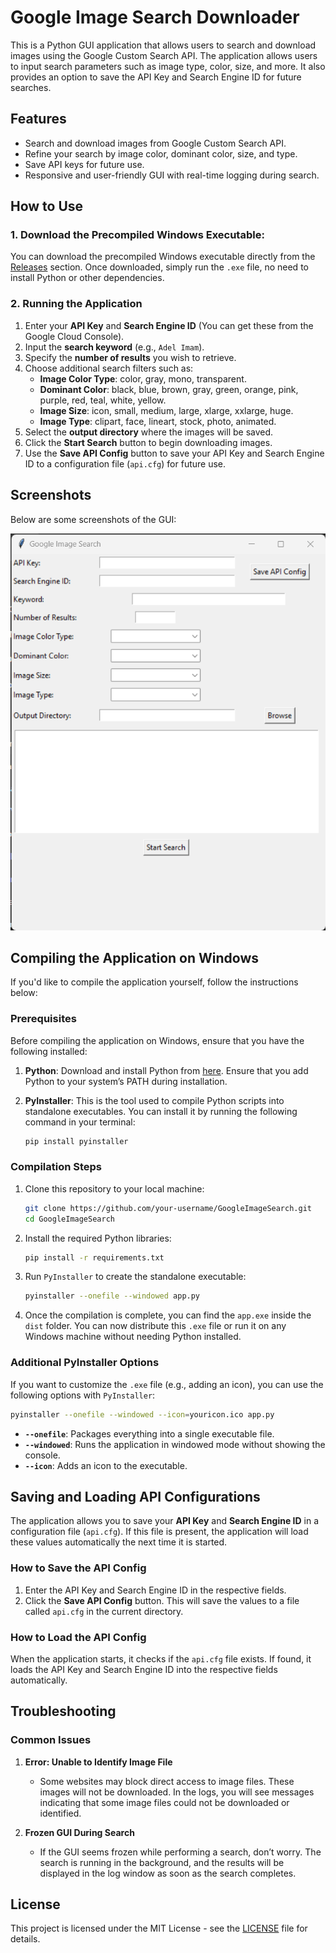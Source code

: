 
# Google Image Search Downloader

This is a Python GUI application that allows users to search and download images using the Google Custom Search API. The application allows users to input search parameters such as image type, color, size, and more. It also provides an option to save the API Key and Search Engine ID for future searches.

## Features

- Search and download images from Google Custom Search API.
- Refine your search by image color, dominant color, size, and type.
- Save API keys for future use.
- Responsive and user-friendly GUI with real-time logging during search.

## How to Use

### 1. Download the Precompiled Windows Executable:

You can download the precompiled Windows executable directly from the [Releases](https://github.com/your-username/GoogleImageSearch/releases) section. Once downloaded, simply run the `.exe` file, no need to install Python or other dependencies.

### 2. Running the Application

1. Enter your **API Key** and **Search Engine ID** (You can get these from the Google Cloud Console).
2. Input the **search keyword** (e.g., `Adel Imam`).
3. Specify the **number of results** you wish to retrieve.
4. Choose additional search filters such as:
   - **Image Color Type**: color, gray, mono, transparent.
   - **Dominant Color**: black, blue, brown, gray, green, orange, pink, purple, red, teal, white, yellow.
   - **Image Size**: icon, small, medium, large, xlarge, xxlarge, huge.
   - **Image Type**: clipart, face, lineart, stock, photo, animated.
5. Select the **output directory** where the images will be saved.
6. Click the **Start Search** button to begin downloading images.
7. Use the **Save API Config** button to save your API Key and Search Engine ID to a configuration file (`api.cfg`) for future use.

## Screenshots

Below are some screenshots of the GUI:

![GUI Example](images/screenshot.png)

## Compiling the Application on Windows

If you'd like to compile the application yourself, follow the instructions below:

### Prerequisites

Before compiling the application on Windows, ensure that you have the following installed:

1. **Python**: Download and install Python from [here](https://www.python.org/downloads/). Ensure that you add Python to your system’s PATH during installation.
   
2. **PyInstaller**: This is the tool used to compile Python scripts into standalone executables. You can install it by running the following command in your terminal:

   ```bash
   pip install pyinstaller
   ```

### Compilation Steps

1. Clone this repository to your local machine:

   ```bash
   git clone https://github.com/your-username/GoogleImageSearch.git
   cd GoogleImageSearch
   ```

2. Install the required Python libraries:

   ```bash
   pip install -r requirements.txt
   ```

3. Run `PyInstaller` to create the standalone executable:

   ```bash
   pyinstaller --onefile --windowed app.py
   ```

4. Once the compilation is complete, you can find the `app.exe` inside the `dist` folder. You can now distribute this `.exe` file or run it on any Windows machine without needing Python installed.

### Additional PyInstaller Options

If you want to customize the `.exe` file (e.g., adding an icon), you can use the following options with `PyInstaller`:

```bash
pyinstaller --onefile --windowed --icon=youricon.ico app.py
```

- **`--onefile`**: Packages everything into a single executable file.
- **`--windowed`**: Runs the application in windowed mode without showing the console.
- **`--icon`**: Adds an icon to the executable.

## Saving and Loading API Configurations

The application allows you to save your **API Key** and **Search Engine ID** in a configuration file (`api.cfg`). If this file is present, the application will load these values automatically the next time it is started.

### How to Save the API Config

1. Enter the API Key and Search Engine ID in the respective fields.
2. Click the **Save API Config** button. This will save the values to a file called `api.cfg` in the current directory.

### How to Load the API Config

When the application starts, it checks if the `api.cfg` file exists. If found, it loads the API Key and Search Engine ID into the respective fields automatically.

## Troubleshooting

### Common Issues

1. **Error: Unable to Identify Image File**
   - Some websites may block direct access to image files. These images will not be downloaded. In the logs, you will see messages indicating that some image files could not be downloaded or identified.

2. **Frozen GUI During Search**
   - If the GUI seems frozen while performing a search, don’t worry. The search is running in the background, and the results will be displayed in the log window as soon as the search completes.

## License

This project is licensed under the MIT License - see the [LICENSE](LICENSE) file for details.
